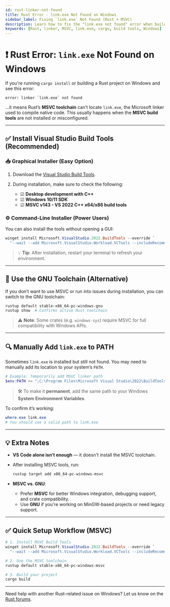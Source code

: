 ```yaml
---
id: rust-linker-not-found
title: Rust Error - link.exe Not Found on Windows
sidebar_label: Fixing `link.exe` Not Found (Rust + MSVC)
description: Learn how to fix the "link.exe not found" error when building Rust projects on Windows with the MSVC toolchain.
keywords: [Rust, linker, MSVC, link.exe, cargo, build tools, Windows]
---
```


# ❗ Rust Error: `link.exe` Not Found on Windows

If you're running `cargo install` or building a Rust project on Windows and see this error:

```plaintext
error: linker `link.exe` not found
```

…it means Rust’s **MSVC toolchain** can’t locate `link.exe`, the Microsoft linker used to compile native code. This usually happens when the **MSVC build tools** are not installed or misconfigured.

---

## ✅ Install Visual Studio Build Tools (Recommended)

### 📥 Graphical Installer (Easy Option)

1. Download the [Visual Studio Build Tools](https://visualstudio.microsoft.com/visual-cpp-build-tools/).

2. During installation, make sure to check the following:
   - ☑ **Desktop development with C++**
   - ☑ **Windows 10/11 SDK**
   - ☑ **MSVC v143 - VS 2022 C++ x64/x86 build tools**

### ⚙️ Command-Line Installer (Power Users)

You can also install the tools without opening a GUI:

```powershell
winget install Microsoft.VisualStudio.2022.BuildTools --override `
  "--wait --add Microsoft.VisualStudio.Workload.VCTools --includeRecommended --quiet"
```

> 💡 **Tip**: After installation, restart your terminal to refresh your environment.

---

## 🧪 Use the GNU Toolchain (Alternative)

If you don’t want to use MSVC or run into issues during installation, you can switch to the GNU toolchain:

```powershell
rustup default stable-x86_64-pc-windows-gnu
rustup show  # Confirms active Rust toolchain
```

> ⚠️ **Note**: Some crates (e.g. `windows-sys`) require MSVC for full compatibility with Windows APIs.

---

## 🔍 Manually Add `link.exe` to PATH

Sometimes `link.exe` is installed but still not found. You may need to manually add its location to your system’s `PATH`.

```powershell
# Example: Temporarily add MSVC linker path
$env:PATH += ";C:\Program Files\Microsoft Visual Studio\2022\BuildTools\VC\Tools\MSVC\14.39.33519\bin\Hostx64\x64"
```

> 🛠 To make it **permanent**, add the same path to your Windows **System Environment Variables**.

To confirm it’s working:

```powershell
where.exe link.exe
# You should see a valid path to link.exe
```

---

## 💡 Extra Notes

- **VS Code alone isn’t enough** — it doesn't install the MSVC toolchain.
- After installing MSVC tools, run:
  
  ```powershell
  rustup target add x86_64-pc-windows-msvc
  ```

- **MSVC vs. GNU**:
  - Prefer **MSVC** for better Windows integration, debugging support, and crate compatibility.
  - Use **GNU** if you're working on MinGW-based projects or need legacy support.

---

## ✅ Quick Setup Workflow (MSVC)

```powershell
# 1. Install MSVC Build Tools
winget install Microsoft.VisualStudio.2022.BuildTools --override `
  "--wait --add Microsoft.VisualStudio.Workload.VCTools --includeRecommended --quiet"

# 2. Use the MSVC toolchain
rustup default stable-x86_64-pc-windows-msvc

# 3. Build your project
cargo build
```

---

Need help with another Rust-related issue on Windows? Let us know on the [Rust forums](https://users.rust-lang.org/).
